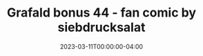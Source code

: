 ---
title: "Grafald bonus 44 - fan comic by siebdrucksalat"
type: "image"
date: 2023-03-11T00:00:00-04:00
draft: false
categories: ["Projects"]
image_path: "../img/2023/bonus_44.png"
alt_text: ""
---